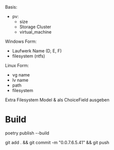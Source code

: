 Basis:
- pv:
  - size
  - Storage Cluster
  - virtual_machine

Windows Form:
- Laufwerk Name (D, E, F)
- filesystem (ntfs)

Linux Form:
- vg name
- lv name
- path
- filesystem


Extra Filesystem Model & als ChoiceField ausgeben

# Build
poetry publish --build



git add . && git commit -m "0.0.7.6.5.41" && git push